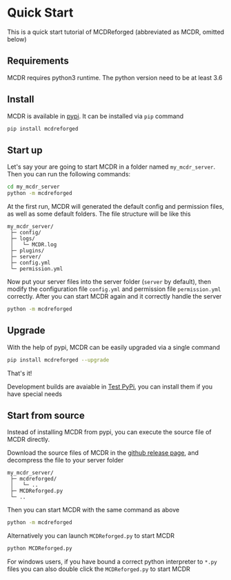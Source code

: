 # Quick Start

This is a quick start tutorial of MCDReforged (abbreviated as MCDR, omitted below)

## Requirements

MCDR requires python3 runtime. The python version need to be at least 3.6

## Install

MCDR is available in [pypi](https://pypi.org/project/mcdreforged). It can be installed via `pip` command

```bash
pip install mcdreforged
```

## Start up

Let's say your are going to start MCDR in a folder named `my_mcdr_server`. Then you can run the following commands:

```bash
cd my_mcdr_server
python -m mcdreforged
```

At the first run, MCDR will generated the default config and permission files, as well as some default folders. The file structure will be like this

```
my_mcdr_server/
 ├─ config/
 ├─ logs/
 │   └─ MCDR.log
 ├─ plugins/
 ├─ server/
 ├─ config.yml
 └─ permission.yml
```

Now put your server files into the server folder (`server` by default), then modify the configuration file `config.yml` and permission file `permission.yml` correctly. After you can start MCDR again and it correctly handle the server

```bash
python -m mcdreforged
``` 


## Upgrade

With the help of pypi, MCDR can be easily upgraded via a single command

```bash
pip install mcdreforged --upgrade
```

That's it! 

Development builds are avaiable in [Test PyPi](https://test.pypi.org/project/mcdreforged/#history), you can install them if you have special needs

## Start from source

Instead of installing MCDR from pypi, you can execute the source file of MCDR directly. 

Download the source files of MCDR in the [github release page](https://github.com/Fallen-Breath/MCDReforged/releases), and decompress the file to your server folder

```
my_mcdr_server/
 ├─ mcdreforged/
 │   └─ ..
 ├─ MCDReforged.py
 └─ ..
```

Then you can start MCDR with the same command as above

```bash
python -m mcdreforged
``` 

Alternatively you can launch `MCDReforged.py` to start MCDR

```bash
python MCDReforged.py
```

For windows users, if you have bound a correct python interpreter to `*.py` files you can also double click the `MCDReforged.py` to start MCDR
